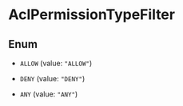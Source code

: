 

# AclPermissionTypeFilter

## Enum


* `ALLOW` (value: `"ALLOW"`)

* `DENY` (value: `"DENY"`)

* `ANY` (value: `"ANY"`)



